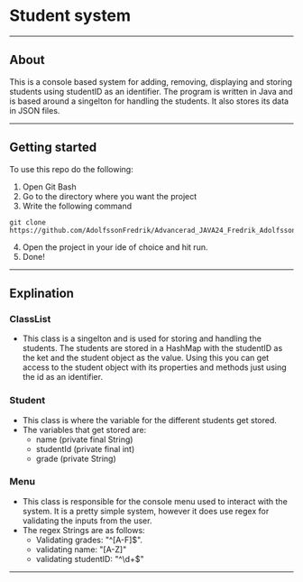 # Student system

--- 


## About

This is a console based system for adding, removing, displaying and storing students using studentID as an identifier. The program is written in Java and is based around a singelton for handling the students. It also stores its data in JSON files.


---

## Getting started

To use this repo do the following:

1. Open Git Bash
2. Go to the directory where you want the project
3. Write the following command
```
git clone https://github.com/AdolfssonFredrik/Advancerad_JAVA24_Fredrik_Adolfsson_Uppgift2.git
```

4. Open the project in your ide of choice and hit run.
5. Done!

---


## Explination

### ClassList

- This class is a singelton and is used for storing and handling the students. The students are stored in a HashMap with the studentID as the ket and the student object as the value. Using this you can get access to the student object with its properties and methods just using the id as an identifier.

### Student

- This class is where the variable for the different students get stored. 
- The variables that get stored are:
  - name (private final String)
  - studentId (private final int)
  - grade (private String)

### Menu
- This class is responsible for the console menu used to interact with the system. It is a pretty simple system, however it does use regex for validating the inputs from the user.
- The regex Strings are as follows:
  - Validating grades: "^[A-F]$".
  - validating name: "[A-Z]"
  - validating studentID: "^\\d+$"


---